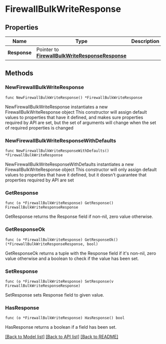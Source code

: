 # FirewallBulkWriteResponse

## Properties

Name | Type | Description | Notes
------------ | ------------- | ------------- | -------------
**Response** | Pointer to [**FirewallBulkWriteResponseResponse**](FirewallBulkWriteResponseResponse.md) |  | [optional] 

## Methods

### NewFirewallBulkWriteResponse

`func NewFirewallBulkWriteResponse() *FirewallBulkWriteResponse`

NewFirewallBulkWriteResponse instantiates a new FirewallBulkWriteResponse object
This constructor will assign default values to properties that have it defined,
and makes sure properties required by API are set, but the set of arguments
will change when the set of required properties is changed

### NewFirewallBulkWriteResponseWithDefaults

`func NewFirewallBulkWriteResponseWithDefaults() *FirewallBulkWriteResponse`

NewFirewallBulkWriteResponseWithDefaults instantiates a new FirewallBulkWriteResponse object
This constructor will only assign default values to properties that have it defined,
but it doesn't guarantee that properties required by API are set

### GetResponse

`func (o *FirewallBulkWriteResponse) GetResponse() FirewallBulkWriteResponseResponse`

GetResponse returns the Response field if non-nil, zero value otherwise.

### GetResponseOk

`func (o *FirewallBulkWriteResponse) GetResponseOk() (*FirewallBulkWriteResponseResponse, bool)`

GetResponseOk returns a tuple with the Response field if it's non-nil, zero value otherwise
and a boolean to check if the value has been set.

### SetResponse

`func (o *FirewallBulkWriteResponse) SetResponse(v FirewallBulkWriteResponseResponse)`

SetResponse sets Response field to given value.

### HasResponse

`func (o *FirewallBulkWriteResponse) HasResponse() bool`

HasResponse returns a boolean if a field has been set.


[[Back to Model list]](../README.md#documentation-for-models) [[Back to API list]](../README.md#documentation-for-api-endpoints) [[Back to README]](../README.md)


